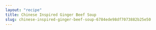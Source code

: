 ```yaml
---
layout: "recipe"
title: Chinese Inspired Ginger Beef Soup
slug: chinese-inspired-ginger-beef-soup-6784ede98df7073882b25e50
---
```

